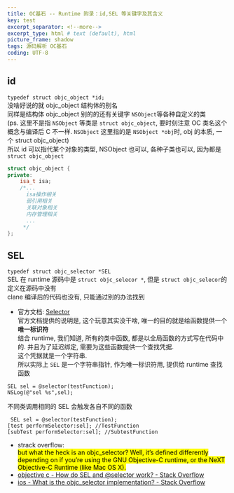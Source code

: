 ```yaml
---
title: OC基石 -- Runtime 附录：id,SEL 等关键字及其含义     
key: test
excerpt_separator: <!--more-->
excerpt_type: html # text (default), html
picture_frame: shadow
tags: 源码解析 OC基石
coding: UTF-8
---   
```

## id  
`typedef struct objc_object *id;`  
没啥好说的就 objc_object 结构体的别名  
同样是结构体 objc_object 别的的还有关键字 `NSObject`等各种自定义的类  
(ps. 这里不是指 `NSObject` 等类是 `struct objc_object`, 要时刻注意 OC 类名这个概念与编译后 C 不一样. `NSObject` 这里指的是 `NSObject *obj`时, obj 的本质, 一个 struct objc_object)  
所以 id 可以指代某个对象的类型, NSObject 也可以, 各种子类也可以, 因为都是`struct objc_object`  
```c++  
struct objc_object {  
private:  
    isa_t isa;  
    /*...  
      isa操作相关  
      弱引用相关  
      关联对象相关  
      内存管理相关  
      ...  
     */  
};  
```  
  
## SEL  
`typedef struct objc_selector *SEL`  
SEL 在 runtime 源码中是 `struct objc_selecor *`, 但是 `struct objc_selecor`的定义在源码中没有  
clane 编译后的代码也没有, 只能通过别的办法找到  
* 官方文档: [Selector](https://developer.apple.com/library/archive/documentation/General/Conceptual/DevPedia-CocoaCore/Selector.html)  
官方文档提供的说明是, 这个玩意其实没干啥, 唯一的目的就是给函数提供一个 **唯一标识符**  
结合 runtime, 我们知道, 所有的类中函数, 都是以全局函数的方式写在代码中的. 并且为了延迟绑定, 需要为这些函数提供一个查找凭据.  
这个凭据就是一个字符串.  
所以实际上 `SEL` 是一个字符串指针, 作为唯一标识符用, 提供给 runtime 查找函数  
```objc  
SEL sel = @selector(testFunction);  
NSLog(@"sel %s",sel);  
```  
不同类调用相同的 SEL 会触发各自不同的函数  
```objc  
 SEL sel = @selector(testFunction);  
[test performSelector:sel]; //TestFunction  
[subTest performSelector:sel]; //SubtestFunction  
```  
* strack overflow:   
<mark>but what the heck is an objc_selector? Well, it’s defined differently depending on if you’re using the GNU Objective-C runtime, or the NeXT Objective-C Runtime (like Mac OS X).</mark>  
* [objective c - How do SEL and @selector work? - Stack Overflow](https://stackoverflow.com/questions/19322264/how-do-sel-and-selector-work)  
* [ios - What is the objc_selector implementation? - Stack Overflow](https://stackoverflow.com/questions/28581489/what-is-the-objc-selector-implementation)  
